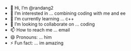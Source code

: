 - 👋 Hi, I’m @randang2
- 👀 I’m interested in ... combining coding with me and ee
- 🌱 I’m currently learning ... c++
- 💞️ I’m looking to collaborate on ... coding
- 📫 How to reach me ... email
- 😄 Pronouns: ... him
- ⚡ Fun fact: ... im amazing

<!---
randang2/randang2 is a ✨ special ✨ repository because its `README.md` (this file) appears on your GitHub profile.
You can click the Preview link to take a look at your changes.
--->
